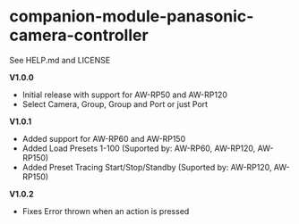 # companion-module-panasonic-camera-controller
See HELP.md and LICENSE

**V1.0.0**
* Initial release with support for AW-RP50 and AW-RP120
* Select Camera, Group, Group and Port or just Port

**V1.0.1**
* Added support for AW-RP60 and AW-RP150
* Added Load Presets 1-100 (Suported by: AW-RP60, AW-RP120, AW-RP150)
* Added Preset Tracing Start/Stop/Standby (Suported by: AW-RP120, AW-RP150)

**V1.0.2**
* Fixes Error thrown when an action is pressed